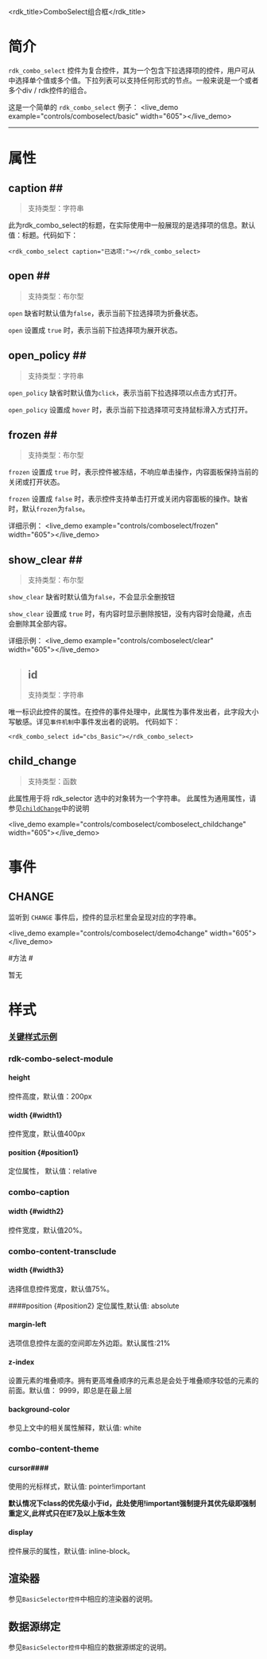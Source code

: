 <rdk_title>ComboSelect组合框</rdk_title>

# 简介 #

`rdk_combo_select` 控件为复合控件，其为一个包含下拉选择项的控件，用户可从中选择单个值或多个值。下拉列表可以支持任何形式的节点。一般来说是一个或者多个div / rdk控件的组合。

这是一个简单的 `rdk_combo_select` 例子：
<live_demo example="controls/comboselect/basic" width="605"></live_demo>

---
# 属性 #

## caption <binding></binding>##
>支持类型：字符串

此为rdk_combo_select的标题，在实际使用中一般展现的是选择项的信息。默认值：标题。代码如下：

    <rdk_combo_select caption="已选项:"></rdk_combo_select>

## open <binding></binding>##
>支持类型：布尔型

`open` 缺省时默认值为`false`，表示当前下拉选择项为折叠状态。

`open` 设置成 `true` 时，表示当前下拉选择项为展开状态。

## open_policy <binding></binding>##
>支持类型：字符串

`open_policy` 缺省时默认值为`click`，表示当前下拉选择项以点击方式打开。

`open_policy` 设置成 `hover` 时，表示当前下拉选择项可支持鼠标滑入方式打开。

## frozen <binding></binding>##
>支持类型：布尔型

`frozen` 设置成 `true` 时，表示控件被冻结，不响应单击操作，内容面板保持当前的关闭或打开状态。

`frozen` 设置成 `false` 时，表示控件支持单击打开或关闭内容面板的操作。缺省时，默认`frozen`为`false`。

详细示例：
<live_demo example="controls/comboselect/frozen" width="605"></live_demo>

## show_clear <binding></binding>##
>支持类型：布尔型

`show_clear` 缺省时默认值为`false`，不会显示全删按钮

`show_clear` 设置成 `true` 时，有内容时显示删除按钮，没有内容时会隐藏，点击会删除其全部内容。

详细示例：
<live_demo example="controls/comboselect/clear" width="605"></live_demo>

>## id ##
>支持类型：字符串

唯一标识此控件的属性。在控件的事件处理中，此属性为事件发出者，此字段大小写敏感。详见`事件机制`中事件发出者的说明。
代码如下：

    <rdk_combo_select id="cbs_Basic"></rdk_combo_select>

## child_change ##
>支持类型：函数

此属性用于将 rdk_selector 选中的对象转为一个字符串。
此属性为通用属性，请参见[`childChange`](/doc/client/controls/common/child_change.md)中的说明

<live_demo example="controls/comboselect/comboselect_childchange"  width="605"></live_demo>

# 事件 #

## CHANGE ##
监听到 `CHANGE` 事件后，控件的显示栏里会呈现对应的字符串。

<live_demo example="controls/comboselect/demo4change"  width="605"></live_demo>


#方法 #

暂无

# 样式 #

### [关键样式示例](/doc/client/demo/controls/comboselect/comboselect_style) ###

### rdk-combo-select-module ###

#### height ####
控件高度，默认值：200px

#### width {#width1}
控件宽度，默认值400px

#### position {#position1}
定位属性， 默认值：relative

### combo-caption ###

#### width {#width2}
控件宽度，默认值20%。

### combo-content-transclude ###

#### width {#width3}
选择信息控件宽度，默认值75%。

####position {#position2}
定位属性,默认值: absolute

#### margin-left ####
选项信息控件左面的空间即左外边距。默认属性:21%

#### z-index #####
设置元素的堆叠顺序。拥有更高堆叠顺序的元素总是会处于堆叠顺序较低的元素的前面。默认值： 9999，即总是在最上层

#### background-color ####
参见上文中的相关属性解释，默认值: white

### combo-content-theme ###

#### cursor####
使用的光标样式，默认值: pointer!important

**默认情况下class的优先级小于id，此处使用!important强制提升其优先级即强制重定义,此样式只在IE7及以上版本生效**

#### display ####
控件展示的属性，默认值: inline-block。


## 渲染器 ##

参见`BasicSelector控件`中相应的渲染器的说明。

## 数据源绑定 ##

参见`BasicSelector控件`中相应的数据源绑定的说明。



